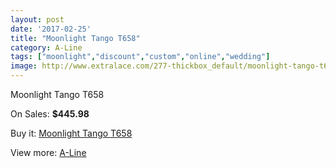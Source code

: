 ```yaml
---
layout: post
date: '2017-02-25'
title: "Moonlight Tango T658"
category: A-Line
tags: ["moonlight","discount","custom","online","wedding"]
image: http://www.extralace.com/277-thickbox_default/moonlight-tango-t658.jpg
---
```

Moonlight Tango T658

On Sales: **$445.98**
<a href="https://www.extralace.com/a-line/129-moonlight-tango-t658.html"><amp-img layout="responsive" width="600" height="600" src="//www.extralace.com/277-thickbox_default/moonlight-tango-t658.jpg" alt="Moonlight Tango T658 0" /></a>
<a href="https://www.extralace.com/a-line/129-moonlight-tango-t658.html"><amp-img layout="responsive" width="600" height="600" src="//www.extralace.com/278-thickbox_default/moonlight-tango-t658.jpg" alt="Moonlight Tango T658 1" /></a>

Buy it: [Moonlight Tango T658](https://www.extralace.com/a-line/129-moonlight-tango-t658.html "Moonlight Tango T658")

View more: [A-Line](https://www.extralace.com/2-a-line "A-Line")